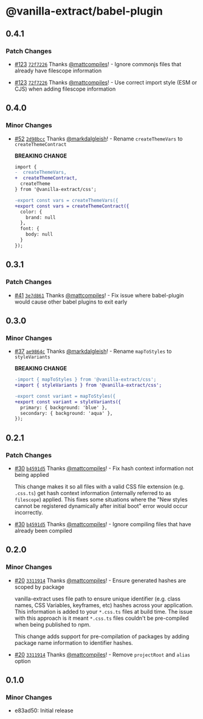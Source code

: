 # @vanilla-extract/babel-plugin

## 0.4.1

### Patch Changes

- [#123](https://github.com/seek-oss/vanilla-extract/pull/123) [`72f7226`](https://github.com/seek-oss/vanilla-extract/commit/72f722674d49a5128df61045689c7a231b9f9cee) Thanks [@mattcompiles](https://github.com/mattcompiles)! - Ignore commonjs files that already have filescope information

* [#123](https://github.com/seek-oss/vanilla-extract/pull/123) [`72f7226`](https://github.com/seek-oss/vanilla-extract/commit/72f722674d49a5128df61045689c7a231b9f9cee) Thanks [@mattcompiles](https://github.com/mattcompiles)! - Use correct import style (ESM or CJS) when adding filescope information

## 0.4.0

### Minor Changes

- [#52](https://github.com/seek-oss/vanilla-extract/pull/52) [`2d98bcc`](https://github.com/seek-oss/vanilla-extract/commit/2d98bccb40603585cf9eab70ff0afc52c33f803d) Thanks [@markdalgleish](https://github.com/markdalgleish)! - Rename `createThemeVars` to `createThemeContract`

  **BREAKING CHANGE**

  ```diff
  import {
  -  createThemeVars,
  +  createThemeContract,
    createTheme
  } from '@vanilla-extract/css';

  -export const vars = createThemeVars({
  +export const vars = createThemeContract({
    color: {
      brand: null
    },
    font: {
      body: null
    }
  });
  ```

## 0.3.1

### Patch Changes

- [#41](https://github.com/seek-oss/vanilla-extract/pull/41) [`3e7d861`](https://github.com/seek-oss/vanilla-extract/commit/3e7d861187ab398eb623be751782a29d7e98144f) Thanks [@mattcompiles](https://github.com/mattcompiles)! - Fix issue where babel-plugin would cause other babel plugins to exit early

## 0.3.0

### Minor Changes

- [#37](https://github.com/seek-oss/vanilla-extract/pull/37) [`ae9864c`](https://github.com/seek-oss/vanilla-extract/commit/ae9864c727c2edd0d415b77f738a3c959c98fca6) Thanks [@markdalgleish](https://github.com/markdalgleish)! - Rename `mapToStyles` to `styleVariants`

  **BREAKING CHANGE**

  ```diff
  -import { mapToStyles } from '@vanilla-extract/css';
  +import { styleVariants } from '@vanilla-extract/css';

  -export const variant = mapToStyles({
  +export const variant = styleVariants({
    primary: { background: 'blue' },
    secondary: { background: 'aqua' },
  });
  ```

## 0.2.1

### Patch Changes

- [#30](https://github.com/seek-oss/vanilla-extract/pull/30) [`b4591d5`](https://github.com/seek-oss/vanilla-extract/commit/b4591d568796ac7d79a588d0e7ad453dc45532f8) Thanks [@mattcompiles](https://github.com/mattcompiles)! - Fix hash context information not being applied

  This change makes it so all files with a valid CSS file extension (e.g. `.css.ts`) get hash context information (internally referred to as `filescope`) applied. This fixes some situations where the "New styles cannot be registered dynamically after initial boot" error would occur incorrectly.

* [#30](https://github.com/seek-oss/vanilla-extract/pull/30) [`b4591d5`](https://github.com/seek-oss/vanilla-extract/commit/b4591d568796ac7d79a588d0e7ad453dc45532f8) Thanks [@mattcompiles](https://github.com/mattcompiles)! - Ignore compiling files that have already been compiled

## 0.2.0

### Minor Changes

- [#20](https://github.com/seek-oss/vanilla-extract/pull/20) [`3311914`](https://github.com/seek-oss/vanilla-extract/commit/3311914d92406cda5d5bb71ee72075501f868bd5) Thanks [@mattcompiles](https://github.com/mattcompiles)! - Ensure generated hashes are scoped by package

  vanilla-extract uses file path to ensure unique identifier (e.g. class names, CSS Variables, keyframes, etc) hashes across your application. This information is added to your `*.css.ts` files at build time. The issue with this approach is it meant `*.css.ts` files couldn't be pre-compiled when being published to npm.

  This change adds support for pre-compilation of packages by adding package name information to identifier hashes.

* [#20](https://github.com/seek-oss/vanilla-extract/pull/20) [`3311914`](https://github.com/seek-oss/vanilla-extract/commit/3311914d92406cda5d5bb71ee72075501f868bd5) Thanks [@mattcompiles](https://github.com/mattcompiles)! - Remove `projectRoot` and `alias` option

## 0.1.0

### Minor Changes

- e83ad50: Initial release

